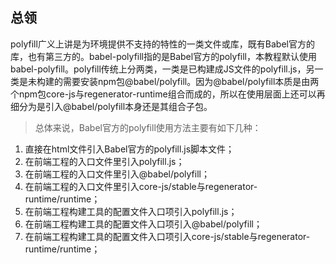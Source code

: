 ## 总领

polyfill广义上讲是为环境提供不支持的特性的一类文件或库，既有Babel官方的库，也有第三方的。babel-polyfill指的是Babel官方的polyfill，本教程默认使用babel-polyfill。polyfill传统上分两类，一类是已构建成JS文件的polyfill.js，另一类是未构建的需要安装npm包@babel/polyfill。因为@babel/polyfill本质是由两个npm包core-js与regenerator-runtime组合而成的，所以在使用层面上还可以再细分为是引入@babel/polyfill本身还是其组合子包。

> 总体来说，Babel官方的polyfill使用方法主要有如下几种：

1. 直接在html文件引入Babel官方的polyfill.js脚本文件；
2. 在前端工程的入口文件里引入polyfill.js；
3. 在前端工程的入口文件里引入@babel/polyfill；
4. 在前端工程的入口文件里引入core-js/stable与regenerator-runtime/runtime；
5. 在前端工程构建工具的配置文件入口项引入polyfill.js；
6. 在前端工程构建工具的配置文件入口项引入@babel/polyfill；
7. 在前端工程构建工具的配置文件入口项引入core-js/stable与regenerator-runtime/runtime；

